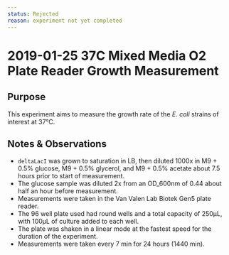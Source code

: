 ```yaml
---
status: Rejected 
reason: experiment not yet completed
---
```


# 2019-01-25 37C Mixed Media O2 Plate Reader Growth Measurement

## Purpose
This experiment aims to measure the growth rate of the *E. coli* strains of interest at 37°C.

## Notes & Observations
* `deltaLacI` was grown to saturation in LB, then diluted 1000x in M9 + 0.5% glucose, M9 + 0.5% glycerol, and M9 + 0.5% acetate about 7.5 hours prior to start of measurement.
* The glucose sample was diluted 2x from an OD_600nm of 0.44 about half an hour before measurement.
* Measurements were taken in the Van Valen Lab Biotek Gen5 plate reader.
* The 96 well plate used had round wells and a total capacity of 250µL, with 100µL of culture added to each well.
* The plate was shaken in a linear mode at the fastest speed for the duration of the experiment.
* Measurements were taken every 7 min for 24 hours (1440 min).